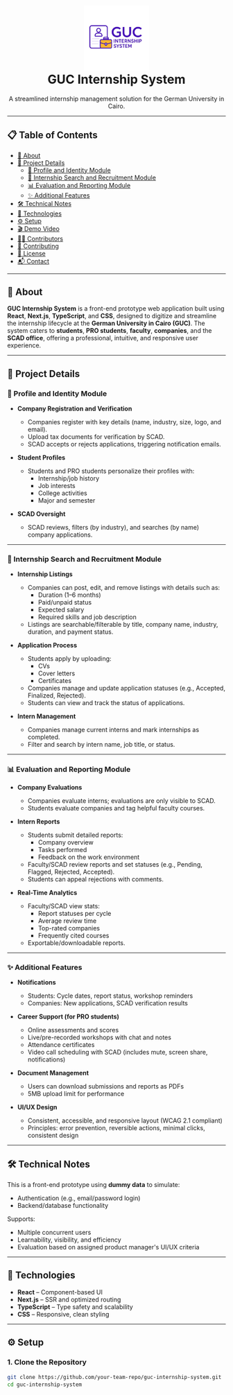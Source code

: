 <div align="center">
  <img src="public/logos/GUCInternshipSystemLogo.png" alt="GUC Internship System Logo" height="150" style="margin-top: 0; margin-bottom: 0; padding: 0;" />
  <h1 style="margin-top: 0;">GUC Internship System</h1>
  <p style="margin-top: 0;">A streamlined internship management solution for the German University in Cairo.</p>
</div>


---

## 📋 Table of Contents
- [📖 About](#-about)
- [🚀 Project Details](#-project-details)
  - [🔐 Profile and Identity Module](#-profile-and-identity-module)
  - [💼 Internship Search and Recruitment Module](#-internship-search-and-recruitment-module)
  - [📊 Evaluation and Reporting Module](#-evaluation-and-reporting-module)
  - [✨ Additional Features](#-additional-features)
- [🛠️ Technical Notes](#-technical-notes)
- [🧱 Technologies](#-technologies)
- [⚙️ Setup](#️-setup)
- [🎬 Demo Video](#-demo-video)
- [👨‍💻 Contributors](#-contributors)
- [🤝 Contributing](#-contributing)
- [📄 License](#-license)
- [📬 Contact](#-contact)

---

## 📖 About
**GUC Internship System** is a front-end prototype web application built using **React**, **Next.js**, **TypeScript**, and **CSS**, designed to digitize and streamline the internship lifecycle at the **German University in Cairo (GUC)**. The system caters to **students**, **PRO students**, **faculty**, **companies**, and the **SCAD office**, offering a professional, intuitive, and responsive user experience.

---

## 🚀 Project Details

### 🔐 Profile and Identity Module
- **Company Registration and Verification**
  - Companies register with key details (name, industry, size, logo, and email).
  - Upload tax documents for verification by SCAD.
  - SCAD accepts or rejects applications, triggering notification emails.

- **Student Profiles**
  - Students and PRO students personalize their profiles with:
    - Internship/job history
    - Job interests
    - College activities
    - Major and semester

- **SCAD Oversight**
  - SCAD reviews, filters (by industry), and searches (by name) company applications.

---

### 💼 Internship Search and Recruitment Module
- **Internship Listings**
  - Companies can post, edit, and remove listings with details such as:
    - Duration (1–6 months)
    - Paid/unpaid status
    - Expected salary
    - Required skills and job description
  - Listings are searchable/filterable by title, company name, industry, duration, and payment status.

- **Application Process**
  - Students apply by uploading:
    - CVs
    - Cover letters
    - Certificates
  - Companies manage and update application statuses (e.g., Accepted, Finalized, Rejected).
  - Students can view and track the status of applications.

- **Intern Management**
  - Companies manage current interns and mark internships as completed.
  - Filter and search by intern name, job title, or status.

---

### 📊 Evaluation and Reporting Module
- **Company Evaluations**
  - Companies evaluate interns; evaluations are only visible to SCAD.
  - Students evaluate companies and tag helpful faculty courses.

- **Intern Reports**
  - Students submit detailed reports:
    - Company overview
    - Tasks performed
    - Feedback on the work environment
  - Faculty/SCAD review reports and set statuses (e.g., Pending, Flagged, Rejected, Accepted).
  - Students can appeal rejections with comments.

- **Real-Time Analytics**
  - Faculty/SCAD view stats:
    - Report statuses per cycle
    - Average review time
    - Top-rated companies
    - Frequently cited courses
  - Exportable/downloadable reports.

---

### ✨ Additional Features
- **Notifications**
  - Students: Cycle dates, report status, workshop reminders
  - Companies: New applications, SCAD verification results

- **Career Support (for PRO students)**
  - Online assessments and scores
  - Live/pre-recorded workshops with chat and notes
  - Attendance certificates
  - Video call scheduling with SCAD (includes mute, screen share, notifications)

- **Document Management**
  - Users can download submissions and reports as PDFs
  - 5MB upload limit for performance

- **UI/UX Design**
  - Consistent, accessible, and responsive layout (WCAG 2.1 compliant)
  - Principles: error prevention, reversible actions, minimal clicks, consistent design

---

## 🛠️ Technical Notes
This is a front-end prototype using **dummy data** to simulate:
- Authentication (e.g., email/password login)
- Backend/database functionality

Supports:
- Multiple concurrent users
- Learnability, visibility, and efficiency
- Evaluation based on assigned product manager's UI/UX criteria

---

## 🧱 Technologies
- **React** – Component-based UI
- **Next.js** – SSR and optimized routing
- **TypeScript** – Type safety and scalability
- **CSS** – Responsive, clean styling

---

## ⚙️ Setup

### 1. Clone the Repository
```bash
git clone https://github.com/your-team-repo/guc-internship-system.git
cd guc-internship-system
